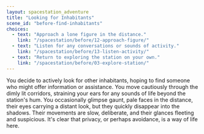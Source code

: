 ```yaml
---
layout: spacestation_adventure
title: "Looking for Inhabitants"
scene_id: "before-find-inhabitants"
choices:
  - text: "Approach a lone figure in the distance."
    link: "/spacestation/before/12-approach-figure/"
  - text: "Listen for any conversations or sounds of activity."
    link: "/spacestation/before/13-listen-activity/"
  - text: "Return to exploring the station on your own."
    link: "/spacestation/before/03-explore-station/"
---
```


You decide to actively look for other inhabitants, hoping to find someone who might offer information or assistance. You move cautiously through the dimly lit corridors, straining your ears for any sounds of life beyond the station's hum. You occasionally glimpse gaunt, pale faces in the distance, their eyes carrying a distant look, but they quickly disappear into the shadows. Their movements are slow, deliberate, and their glances fleeting and suspicious. It's clear that privacy, or perhaps avoidance, is a way of life here.
